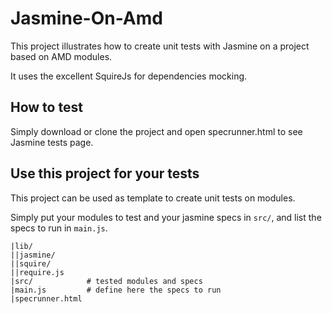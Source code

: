 # Jasmine-On-Amd

This project illustrates how to create unit tests with Jasmine on a project based on AMD modules.

It uses the excellent SquireJs for dependencies mocking.

## How to test

Simply download or clone the project and open specrunner.html to see Jasmine tests page.

## Use this project for your tests

This project can be used as template to create unit tests on modules.

Simply put your modules to test and your jasmine specs in `src/`, and list the specs to run in `main.js`.

```
|lib/
||jasmine/
||squire/
||require.js
|src/            # tested modules and specs
|main.js         # define here the specs to run 
|specrunner.html
```
